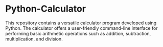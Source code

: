 # Python-Calculator
This repository contains a versatile calculator program developed using Python. The calculator offers a user-friendly command-line interface for performing basic arithmetic operations such as addition, subtraction, multiplication, and division.
